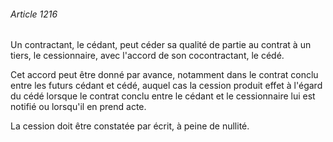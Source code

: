 ###### Article 1216

Un contractant, le cédant, peut céder sa qualité de partie au contrat à un tiers, le cessionnaire, avec l'accord de son cocontractant, le cédé.

Cet accord peut être donné par avance, notamment dans le contrat conclu entre les futurs cédant et cédé, auquel cas la cession produit effet à l'égard du cédé lorsque le contrat conclu entre le cédant et le cessionnaire lui est notifié ou lorsqu'il en prend acte.

La cession doit être constatée par écrit, à peine de nullité.

